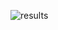 

![results](https://user-images.githubusercontent.com/45326995/186984707-d53ec55b-69b3-49ab-8f7c-afe9c7f880b4.gif)
